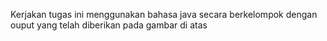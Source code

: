 Kerjakan tugas ini menggunakan bahasa java secara berkelompok dengan ouput yang telah diberikan pada gambar di atas
